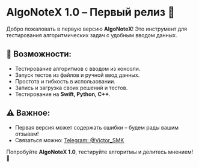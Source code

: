 # AlgoNoteX 1.0 – Первый релиз 🚀

Добро пожаловать в первую версию **AlgoNoteX**! Это инструмент для тестирования алгоритмических задач с удобным вводом данных.

## 🔹 Возможности:
- Тестирование алгоритмов с вводом из консоли.
- Запуск тестов из файлов и ручной ввод данных.
- Простота и гибкость в использовании.
- Запись и загрузка своих решений и тестов.
- Тестирование на **Swift, Python, C++**.

## ⚠️ Важное:
- Первая версия может содержать ошибки – будем рады вашим отзывам!
- Связаться можно: [Telegram: @Victor_SMK](https://t.me/Victor_SMK)

Попробуйте **AlgoNoteX 1.0**, тестируйте алгоритмы и делитесь мнением! 🚀
